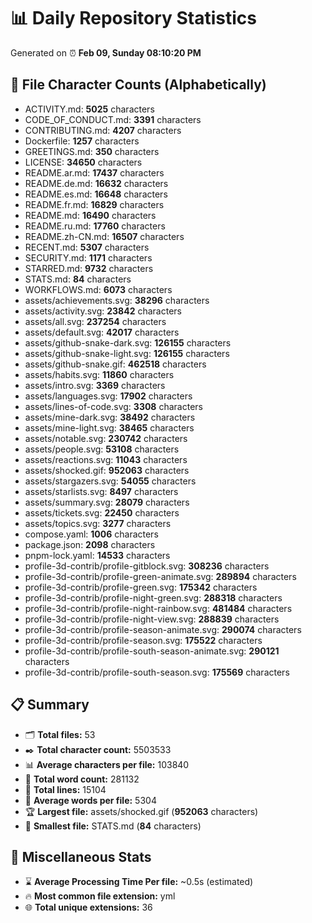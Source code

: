 # 📊 Daily Repository Statistics
Generated on ⏰ **Feb 09, Sunday 08:10:20 PM**

## 📂 File Character Counts (Alphabetically)
- ACTIVITY.md: **5025** characters
- CODE_OF_CONDUCT.md: **3391** characters
- CONTRIBUTING.md: **4207** characters
- Dockerfile: **1257** characters
- GREETINGS.md: **350** characters
- LICENSE: **34650** characters
- README.ar.md: **17437** characters
- README.de.md: **16632** characters
- README.es.md: **16648** characters
- README.fr.md: **16829** characters
- README.md: **16490** characters
- README.ru.md: **17760** characters
- README.zh-CN.md: **16507** characters
- RECENT.md: **5307** characters
- SECURITY.md: **1171** characters
- STARRED.md: **9732** characters
- STATS.md: **84** characters
- WORKFLOWS.md: **6073** characters
- assets/achievements.svg: **38296** characters
- assets/activity.svg: **23842** characters
- assets/all.svg: **237254** characters
- assets/default.svg: **42017** characters
- assets/github-snake-dark.svg: **126155** characters
- assets/github-snake-light.svg: **126155** characters
- assets/github-snake.gif: **462518** characters
- assets/habits.svg: **11860** characters
- assets/intro.svg: **3369** characters
- assets/languages.svg: **17902** characters
- assets/lines-of-code.svg: **3308** characters
- assets/mine-dark.svg: **38492** characters
- assets/mine-light.svg: **38465** characters
- assets/notable.svg: **230742** characters
- assets/people.svg: **53108** characters
- assets/reactions.svg: **11043** characters
- assets/shocked.gif: **952063** characters
- assets/stargazers.svg: **54055** characters
- assets/starlists.svg: **8497** characters
- assets/summary.svg: **28079** characters
- assets/tickets.svg: **22450** characters
- assets/topics.svg: **3277** characters
- compose.yaml: **1006** characters
- package.json: **2098** characters
- pnpm-lock.yaml: **14533** characters
- profile-3d-contrib/profile-gitblock.svg: **308236** characters
- profile-3d-contrib/profile-green-animate.svg: **289894** characters
- profile-3d-contrib/profile-green.svg: **175342** characters
- profile-3d-contrib/profile-night-green.svg: **288318** characters
- profile-3d-contrib/profile-night-rainbow.svg: **481484** characters
- profile-3d-contrib/profile-night-view.svg: **288839** characters
- profile-3d-contrib/profile-season-animate.svg: **290074** characters
- profile-3d-contrib/profile-season.svg: **175522** characters
- profile-3d-contrib/profile-south-season-animate.svg: **290121** characters
- profile-3d-contrib/profile-south-season.svg: **175569** characters

## 📋 Summary
- 🗂️ **Total files:** 53
- ✒️ **Total character count:** 5503533
- 📊 **Average characters per file:** 103840
- 📝 **Total word count:** 281132
- 🧾 **Total lines:** 15104
- 📐 **Average words per file:** 5304
- 🏆 **Largest file:** assets/shocked.gif (**952063** characters)
- 🥉 **Smallest file:** STATS.md (**84** characters)

## 🌟 Miscellaneous Stats
- ⌛ **Average Processing Time Per file:** ~0.5s (estimated)
- 🔥 **Most common file extension:** yml
- 🌐 **Total unique extensions:** 36
